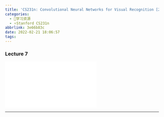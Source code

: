 ```yaml
---
title: 'CS231n: Convolutional Neural Networks for Visual Recognition [2017] Lecture 7'
categories:
  - 🌙学习资源
  - ⭐Stanford CS231n
abbrlink: 3e66b83c
date: 2022-02-21 18:06:57
tags:
---
```


### Lecture 7

<iframe src="//player.bilibili.com/player.html?aid=976948078&bvid=BV1D44y1Y7v8&cid=447612655&page=7" scrolling="no" border="0" frameborder="no" framespacing="0" allowfullscreen="true"> </iframe>

<!--more-->

***
